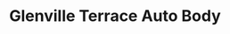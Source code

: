 ---
title: "Glenville Terrace Auto Body"
url: /allston/glenville-terrace-auto-body/
shop: Autowerkstatt
---